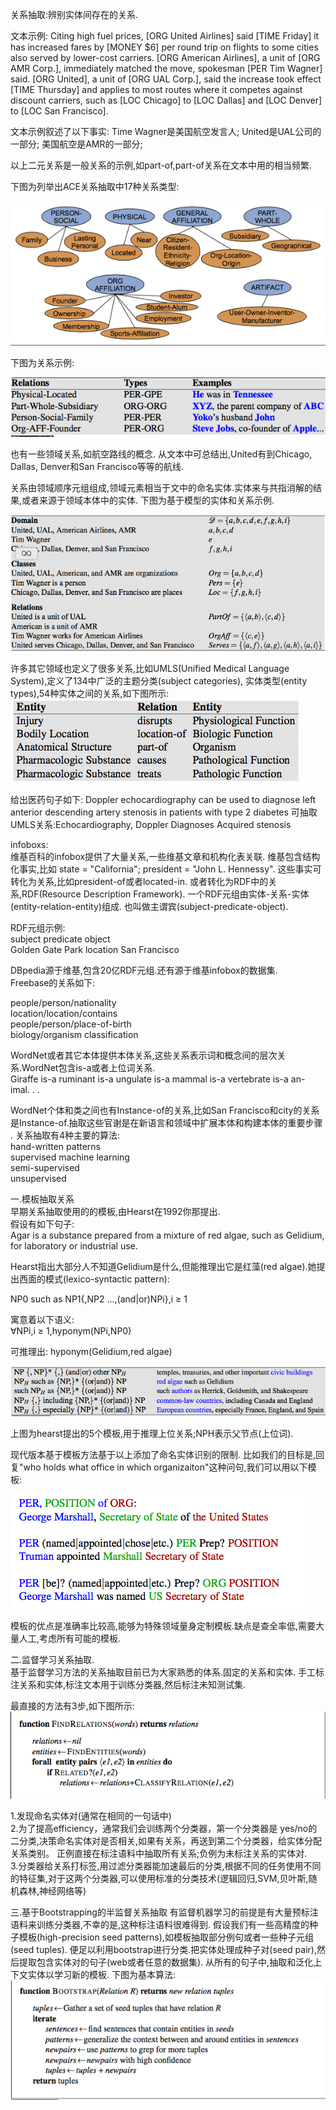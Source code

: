关系抽取:辨别实体间存在的关系.

文本示例:
Citing high fuel prices, [ORG United Airlines] said [TIME Friday] it has increased fares by [MONEY $6] per round trip on flights to some cities also
served by lower-cost carriers. [ORG American Airlines], a unit of [ORG AMR Corp.], immediately matched the move, spokesman [PER Tim Wagner] said.
[ORG United], a unit of [ORG UAL Corp.], said the increase took effect [TIME Thursday] and applies to most routes where it competes against discount carriers,
such as [LOC Chicago] to [LOC Dallas] and [LOC Denver] to [LOC San Francisco].

文本示例叙述了以下事实:
Time Wagner是美国航空发言人;
United是UAL公司的一部分;
美国航空是AMR的一部分;

以上二元关系是一般关系的示例,如part-of,part-of关系在文本中用的相当频繁.

下图为列举出ACE关系抽取中17种关系类型:

![](./pic/ACE关系示例.png)

下图为关系示例:<br>

![](./pic/语义关系示例和涉及命名实体类型.png)

也有一些领域关系,如航空路线的概念.
从文本中可总结出,United有到Chicago, Dallas, Denver和San Francisco等等的航线.


关系由领域顺序元组组成,领域元素相当于文中的命名实体.实体来与共指消解的结果,或者来源于领域本体中的实体.
下图为基于模型的实体和关系示例.

![](./pic/基于模型的关系和实体.png)

许多其它领域也定义了很多关系,比如UMLS(Unified Medical Language System),定义了134中广泛的主题分类(subject categories),
实体类型(entity types),54种实体之间的关系,如下图所示:<br>
![](./pic/实体关系.png)

给出医药句子如下:
Doppler echocardiography can be used to diagnose left anterior descending artery stenosis in patients with type 2 diabetes
可抽取UMLS关系:Echocardiography, Doppler Diagnoses Acquired stenosis

infoboxs:<br>
维基百科的infobox提供了大量关系,一些维基文章和机构化表关联.
维基包含结构化事实,比如 state = "California";
president = "John L. Hennessy".
这些事实可转化为关系,比如president-of或者located-in.
或者转化为RDF中的关系,RDF(Resource Description Framework).
一个RDF元组由实体-关系-实体(entity-relation-entity)组成.
也叫做主谓宾(subject-predicate-object).

RDF元组示例:<br>
      subject           predicate            object   <br>
Golden Gate Park        location            San Francisco   <br>

DBpedia源于维基,包含20亿RDF元组.还有源于维基infobox的数据集.<br>
Freebase的关系如下:<br>

people/person/nationality <br>
location/location/contains <br>
people/person/place-of-birth <br>
biology/organism classification <br>

WordNet或者其它本体提供本体关系,这些关系表示词和概念间的层次关系.WordNet包含is-a或者上位词关系.<br>
Giraffe is-a ruminant is-a ungulate is-a mammal is-a vertebrate is-a an- imal. . .

WordNet个体和类之间也有Instance-of的关系,比如San Francisco和city的关系是Instance-of.抽取这些官谢是在新语言和领域中扩展本体和构建本体的重要步骤
.
关系抽取有4种主要的算法:<br>
hand-written patterns  <br>
supervised machine learning <br>
semi-supervised <br>
unsupervised  <br>




一.模板抽取关系<br>
早期关系抽取使用的的模板,由Hearst在1992你那提出.<br>
假设有如下句子:<br>
Agar is a substance prepared from a mixture of red algae, such as Gelidium, for laboratory or industrial use.

Hearst指出大部分人不知道Gelidium是什么,但能推理出它是红藻(red algae).她提出西面的模式(lexico-syntactic pattern):

NP0 such as NP1{,NP2 ...,(and|or)NPi},i ≥ 1  <br>

寓意着以下语义: <br>
∀NPi,i ≥ 1,hyponym(NPi,NP0) <br>

可推理出:
hyponym(Gelidium,red algae)  <br>

![](./pic/句法模板发现上位词.png)

上图为hearst提出的5个模板,用于推理上位关系;NPH表示父节点(上位词).

现代版本基于模板方法基于以上添加了命名实体识别的限制.
比如我们的目标是,回复"who holds what office in which organizaiton"这种问句,我们可以用以下模板:<br>

![](./pic/模板.png)

模板的优点是准确率比较高,能够为特殊领域量身定制模板.缺点是查全率低,需要大量人工,考虑所有可能的模板.

二.监督学习关系抽取.<br>
基于监督学习方法的关系抽取目前已为大家熟悉的体系.固定的关系和实体.
手工标注关系和实体,标注文本用于训练分类器,然后标注未知测试集.

最直接的方法有3步,如下图所示:<br>
![](./pic/实体中发现和分类关系.png)

1.发现命名实体对(通常在相同的一句话中)<br>
2.为了提高efficiency，通常我们会训练两个分类器，第一个分类器是 yes/no的二分类,决策命名实体对是否相关,如果有关系，再送到第二个分类器，给实体分配关系类别。
正例直接在标注语料中抽取所有关系;负例为未标注关系的实体对.<br>
3.分类器给关系打标签,用过滤分类器能加速最后的分类,根据不同的任务使用不同的特征集,对于这两个分类器,可以使用标准的分类技术(逻辑回归,SVM,贝叶斯,随机森林,神经网络等)   <br>

三.基于Bootstrapping的半监督关系抽取
有监督机器学习的前提是有大量预标注语料来训练分类器,不幸的是,这种标注语料很难得到.
假设我们有一些高精度的种子模板(high-precision seed patterns),如模板抽取部分例句或者一些种子元组(seed tuples).
便足以利用bootstrap进行分类.把实体处理成种子对(seed pair),然后提取包含实体对的句子(web或者任意的数据集).
从所有的句子中,抽取和泛化上下文实体以学习新的模板.
下图为基本算法:<br>
![](./pic/基于bootsrapping的种子实体对学习关系.png)